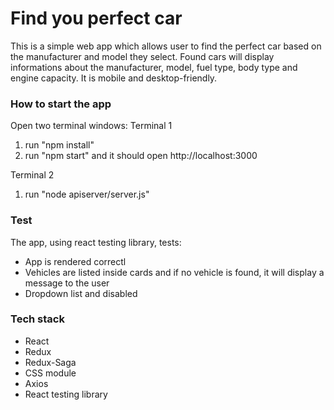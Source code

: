 # Find you perfect car

This is a simple web app which allows user to find the perfect car based on the manufacturer and model they select. 
Found cars will display informations about the manufacturer, model, fuel type, body type and engine capacity. 
It is mobile and desktop-friendly.

### How to start the app

Open two terminal windows: 
Terminal 1
1. run "npm install"
2. run "npm start" and it should open http://localhost:3000

Terminal 2
1. run "node apiserver/server.js"

### Test

The app, using react testing library, tests:
- App is rendered correctl
- Vehicles are listed inside cards and if no vehicle is found, it will display a message to the user
- Dropdown list and disabled

### Tech stack

- React
- Redux
- Redux-Saga
- CSS module
- Axios
- React testing library
